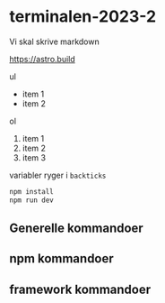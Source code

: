 # terminalen-2023-2
Vi skal skrive markdown

https://astro.build 

ul
- item 1
- item 2

ol
1. item 1
2. item 2
2. item 3

variabler ryger i `backticks` 

```bash
npm install
npm run dev
```

## Generelle kommandoer

## npm kommandoer

## framework kommandoer
